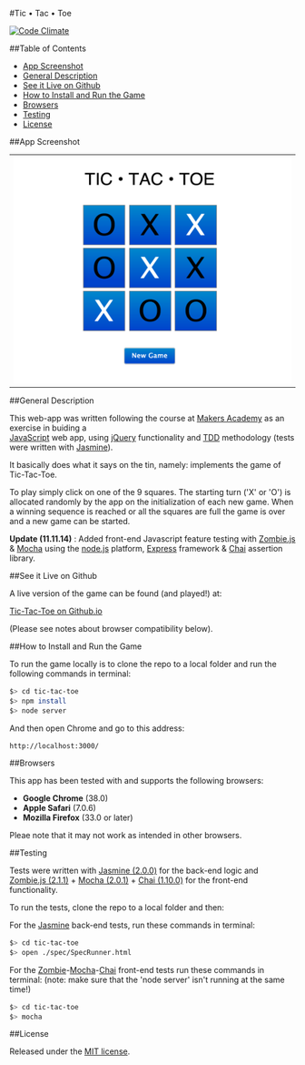#Tic • Tac • Toe

[![Code Climate](https://codeclimate.com/github/nadavmatalon/tic-tac-toe/badges/gpa.svg)](https://codeclimate.com/github/nadavmatalon/tic-tac-toe)

##Table of Contents

* [App Screenshot](#app-screenshot)
* [General Description](#general-description)
* [See it Live on Github](#see-it-live-on-github)
* [How to Install and Run the Game](#how-to-install-and-run-the-game)
* [Browsers](#browsers)
* [Testing](#testing)
* [License](#license)


##App Screenshot

<table>
	<tr>
		<td align="center">
			<a href="https://raw.githubusercontent.com/nadavmatalon/tic-tac-toe/master/public/images/tic-tac-toe-screenshot.png">
				<img src="/public/images/tic-tac-toe-screenshot.png" width="500" height="400" />
			</a>
		</td>
	</tr>
</table>


##General Description

This web-app was written following the course at 
[Makers Academy](http://www.makersacademy.com/) 
as an exercise in buiding a  
[JavaScript](http://en.wikipedia.org/wiki/JavaScript) web app, 
using [jQuery](http://jquery.com) functionality and 
[TDD](http://en.wikipedia.org/wiki/Test-driven_development) 
methodology (tests were written with 
[Jasmine](http://jasmine.github.io/2.0/introduction.html)).


It basically does what it says on the tin, namely: implements the game of 
Tic-Tac-Toe. 

To play simply click on one of the 9 squares. The starting turn ('X' or 'O') 
is allocated randomly by the app on the initialization of each new game. When 
a winning sequence is reached or all the squares are full the game is over 
and a new game can be started.

__Update (11.11.14)__ : Added front-end Javascript feature testing with 
[Zombie.js](http://zombie.labnotes.org/) &amp; 
[Mocha](https://www.npmjs.org/package/mocha) using 
the [node.js](http://nodejs.org/) platform, [Express](http://expressjs.com/) framework 
&amp; [Chai](http://chaijs.com/) assertion library.


##See it Live on Github
			
A live version of the game can be found (and played!) at:

[Tic-Tac-Toe on Github.io](http://nadavmatalon.github.io/tic-tac-toe/)

(Please see notes about browser compatibility below).


##How to Install and Run the Game

To run the game locally is to clone the repo to a local folder 
and run the following commands in terminal:

```bash
$> cd tic-tac-toe
$> npm install
$> node server
```
And then open Chrome and go to this address:

```
http://localhost:3000/
```


##Browsers

This app has been tested with and supports the following browsers:

* __Google Chrome__ (38.0)
* __Apple Safari__ (7.0.6)
* __Mozilla Firefox__ (33.0 or later)

Pleae note that it may not work as intended in other browsers.


##Testing

Tests were written with [Jasmine (2.0.0)](http://jasmine.github.io/2.0/introduction.html) 
for the back-end logic and 
[Zombie.js (2.1.1)](http://zombie.labnotes.org/) + 
[Mocha (2.0.1)](https://www.npmjs.org/package/mocha) +
[Chai (1.10.0)](http://chaijs.com/) 
for the front-end functionality.

To run the tests, clone the repo to a local folder and then: 

For the [Jasmine](http://jasmine.github.io/2.0/introduction.html) back-end tests, 
run these commands in terminal:

```bash
$> cd tic-tac-toe
$> open ./spec/SpecRunner.html
```

For the [Zombie](http://zombie.labnotes.org/)-[Mocha](https://www.npmjs.org/package/mocha)-[Chai](http://chaijs.com/) 
front-end tests run these commands in terminal:
(note: make sure that the 'node server' isn't running at the same time!)

```bash
$> cd tic-tac-toe
$> mocha
```


##License

<p>Released under the <a href="http://www.opensource.org/licenses/MIT">MIT license</a>.</p>


